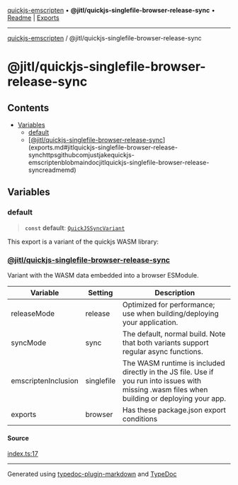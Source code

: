 [quickjs-emscripten](../../packages.md) • **@jitl/quickjs-singlefile-browser-release-sync** • [Readme](README.md) \| [Exports](exports.md)

***

[quickjs-emscripten](../../packages.md) / @jitl/quickjs-singlefile-browser-release-sync

# @jitl/quickjs-singlefile-browser-release-sync

## Contents

- [Variables](exports.md#variables)
  - [default](exports.md#default)
  - [[@jitl/quickjs-singlefile-browser-release-sync](https://github.com/justjake/quickjs-emscripten/blob/main/doc/@jitl/quickjs-singlefile-browser-release-sync/README.md)](exports.md#jitlquickjs-singlefile-browser-release-synchttpsgithubcomjustjakequickjs-emscriptenblobmaindocjitlquickjs-singlefile-browser-release-syncreadmemd)

## Variables

### default

> **`const`** **default**: [`QuickJSSyncVariant`](../../quickjs-emscripten/interfaces/QuickJSSyncVariant.md)

This export is a variant of the quickjs WASM library:
### [@jitl/quickjs-singlefile-browser-release-sync](https://github.com/justjake/quickjs-emscripten/blob/main/doc/@jitl/quickjs-singlefile-browser-release-sync/README.md)

Variant with the WASM data embedded into a browser ESModule.

| Variable            |    Setting                     |    Description    |
| --                  | --                             | --                |
| releaseMode         | release         | Optimized for performance; use when building/deploying your application. |
| syncMode            | sync            | The default, normal build. Note that both variants support regular async functions. |
| emscriptenInclusion | singlefile | The WASM runtime is included directly in the JS file. Use if you run into issues with missing .wasm files when building or deploying your app. |
| exports             | browser                  | Has these package.json export conditions |

#### Source

[index.ts:17](https://github.com/justjake/quickjs-emscripten/blob/main/packages/variant-quickjs-singlefile-browser-release-sync/src/index.ts#L17)

***

Generated using [typedoc-plugin-markdown](https://www.npmjs.com/package/typedoc-plugin-markdown) and [TypeDoc](https://typedoc.org/)

